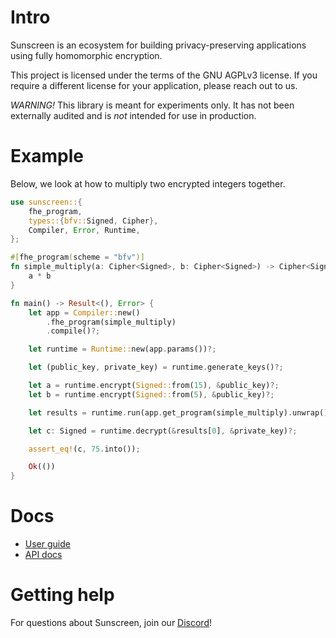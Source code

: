 # Intro

Sunscreen is an ecosystem for building privacy-preserving applications using fully homomorphic encryption.

This project is licensed under the terms of the GNU AGPLv3 license. If you require a different license for your application, please reach out to us.

*WARNING!* This library is meant for experiments only. It has not been externally audited and is *not* intended for use in production. 

# Example
Below, we look at how to multiply two encrypted integers together.

```rust
use sunscreen::{
    fhe_program,
    types::{bfv::Signed, Cipher},
    Compiler, Error, Runtime,
};

#[fhe_program(scheme = "bfv")]
fn simple_multiply(a: Cipher<Signed>, b: Cipher<Signed>) -> Cipher<Signed> {
    a * b
}

fn main() -> Result<(), Error> {
    let app = Compiler::new()
        .fhe_program(simple_multiply)
        .compile()?;

    let runtime = Runtime::new(app.params())?;

    let (public_key, private_key) = runtime.generate_keys()?;

    let a = runtime.encrypt(Signed::from(15), &public_key)?;
    let b = runtime.encrypt(Signed::from(5), &public_key)?;

    let results = runtime.run(app.get_program(simple_multiply).unwrap(), vec![a, b], &public_key)?;

    let c: Signed = runtime.decrypt(&results[0], &private_key)?;

    assert_eq!(c, 75.into());

    Ok(())
}
```

# Docs
* [User guide](https://docs.sunscreen.tech)
* [API docs](https://docs.rs/sunscreen)

# Getting help
For questions about Sunscreen, join our [Discord](https://discord.gg/WHCs6jNNDS)!
